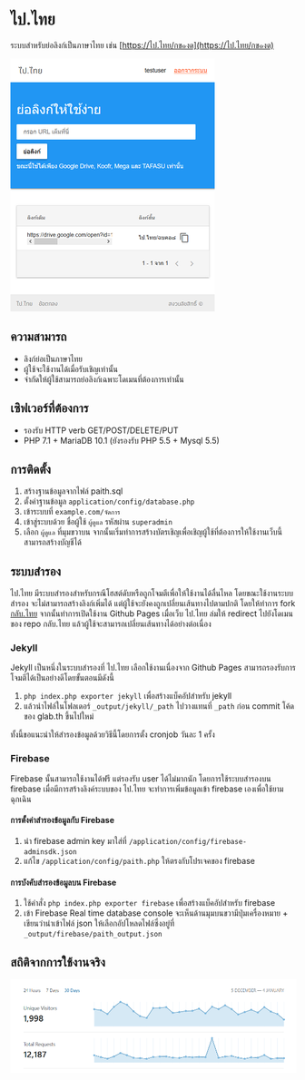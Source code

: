 # ไป.ไทย
ระบบสำหรับย่อลิงก์เป็นภาษาไทย เช่น [https://ไป.ไทย/กข๑งด](https://ไป.ไทย/กข๑งด)

![](/assets/images/preview.png)

## ความสามารถ
- ลิงก์ย่อเป็นภาษาไทย
- ผู้ใช้จะใช้งานได้เมื่อรับเชิญเท่านั้น
- จำกัดให้ผู้ใช้สามารถย่อลิงก์เฉพาะโดเมนที่ต้องการเท่านั้น

## เซิฟเวอร์ที่ต้องการ
- รองรับ HTTP verb GET/POST/DELETE/PUT
- PHP 7.1 + MariaDB 10.1 (ยังรองรับ PHP 5.5 + Mysql 5.5)

## การติดตั้ง
1. สร้างฐานข้อมูลจากไฟล์ paith.sql
2. ตั้งค่าฐานข้อมูล `application/config/database.php`
3. เข้าระบบที่ `example.com/จัดการ`
4. เข้าสู่ระบบด้วย ชื่อผู้ใช้ `ผู้ดูแล` รหัสผ่าน `superadmin`
5. เลือก `ผู้ดูแล` ที่มุมขวาบน จากนั้นเริ่มทำการสร้างบัตรเชิญเพื่อเชิญผู้ใช้ที่ต้องการให้ใช้งานเว็บนี้สามารถสร้างบัญชีได้ 

## ระบบสำรอง
ไป.ไทย มีระบบสำรองสำหรับกรณีโฮสต์ดับหรือถูกโจมตีเพื่อให้ใช้งานได้ลื่นไหล โดยขณะใช้งานระบบสำรอง จะไม่สามารถสร้างลิงก์เพิ่มได้ แต่ผู้ใช้จะยังคงถูกเปลี่ยนเส้นทางไปตามปกติ โดยให้ทำการ fork [กลับ.ไทย](https://github.com/pureexe/glab.th) จากนั้นทำการเปิดใช้งาน Github Pages เมื่อเว็บ ไป.ไทย ล่มให้ redirect ไปยังโดเมนของ repo กลับ.ไทย แล้วผู้ใช้จะสามารถเปลี่ยนเส้นทางได้อย่างต่อเนื่อง

### Jekyll
Jekyll เป็นหนึ่งในระบบสำรองที่ ไป.ไทย เลือกใช้งานเนื่องจาก Github Pages สามารถรองรับการโจมตีได้เป็นอย่างดีโดยขั้นตอนมีดังนี้

1. `php index.php exporter jekyll` เพื่อสร้างแบ็คอัปสำหรับ jekyll
2. แล้วนำไฟล์ในโฟลเดอร์ `_output/jekyll/_path` ไปวางแทนที่ `_path` ก่อน commit โค้ดของ glab.th ขึ้นไปใหม่

ทั้งนี้ขอแนะนำให้สำรองข้อมูลด้วยวิธีนี้โดยการตั้ง cronjob วันละ 1 ครั้ง


### Firebase
Firebase นั้นสามารถใช้งานได้ฟรี แต่รองรับ user ได้ไม่มากนัก โดยการใช้ระบบสำรองบน firebase เมื่อมีการสร้างลิงค์ระบบของ ไป.ไทย จะทำการเพิ่มข้อมูลเข้า firebase เองเพื่อใช้ยามฉุกเฉิน

#### การตั้งค่าสำรองข้อมูลกับ Firebase

1. นำ firebase admin key มาใส่ที่ `/application/config/firebase-adminsdk.json`
2. แก้ไข `/application/config/paith.php` ให้ตรงกับโปรเจคของ firebase

#### การบังคับสำรองข้อมูลบน Firebase

1. ใช้คำสั่ง `php index.php exporter firebase` เพื่อสร้างแบ็คอัปสำหรับ firebase
2. เข้า Firebase Real time database console จะเห็นด้านมุมบนขวามีปุ่มเครื่องหมาย + เขียนว่านำเข้าไฟล์ json ให้เลือกอัปโหลดไฟล์ซึ่งอยู่ที่ `_output/firebase/paith_output.json`

## สถิติจากการใช้งานจริง

![](/assets/images/stats.png)
